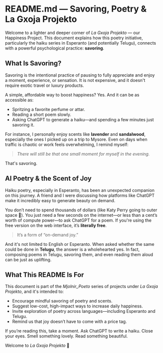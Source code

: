 # README.md — Savoring, Poetry & La Gxoja Projekto

Welcome to a lighter and deeper corner of *La Gxoja Projekto* — our Happiness Project. This document explains how this poetry initiative, particularly the haiku series in Esperanto (and potentially Telugu), connects with a powerful psychological practice: **savoring**.

## What Is Savoring?

Savoring is the intentional practice of pausing to fully appreciate and enjoy a moment, experience, or sensation. It is not expensive, and it doesn't require exotic travel or luxury products.

A simple, affordable way to boost happiness? Yes. And it can be as accessible as:

- Spritzing a favorite perfume or attar.
- Reading a short poem slowly.
- Asking ChatGPT to generate a haiku—and spending a few minutes just savoring it.

For instance, I personally enjoy scents like **lavender** and **sandalwood**, especially the ones I picked up on a trip to Mysore. Even on days when traffic is chaotic or work feels overwhelming, I remind myself:  
> *There will still be that one small moment for myself in the evening.*

That's savoring.

## AI Poetry & the Scent of Joy

Haiku poetry, especially in Esperanto, has been an unexpected companion on this journey. A friend and I were discussing how platforms like ChatGPT make it incredibly easy to generate beauty on demand.

You don’t need to spend thousands of dollars (like Katy Perry going to outer space 🚀). You just need a few seconds on the internet—or less than a cent’s worth of compute power—to ask ChatGPT for a poem. If you're using the free version on the web interface, it’s **literally free**.

> It’s a form of “on-demand joy.”

And it's not limited to English or Esperanto. When asked whether the same could be done in **Telugu**, the answer is a wholehearted yes. In fact, composing poems in Telugu, savoring them, and even reading them aloud can be just as uplifting.

## What This README Is For

This document is part of the *Mjolnir_Poeto* series of projects under *La Gxoja Projekto*, and it's intended to:

- Encourage mindful savoring of poetry and scents.
- Suggest low-cost, high-impact ways to increase daily happiness.
- Invite exploration of poetry across languages—including Esperanto and Telugu.
- Remind us that joy doesn’t have to come with a price tag.

If you’re reading this, take a moment. Ask ChatGPT to write a haiku. Close your eyes. Smell something lovely. Read something beautiful.  

Welcome to *La Gxoja Projekto* 🌸
